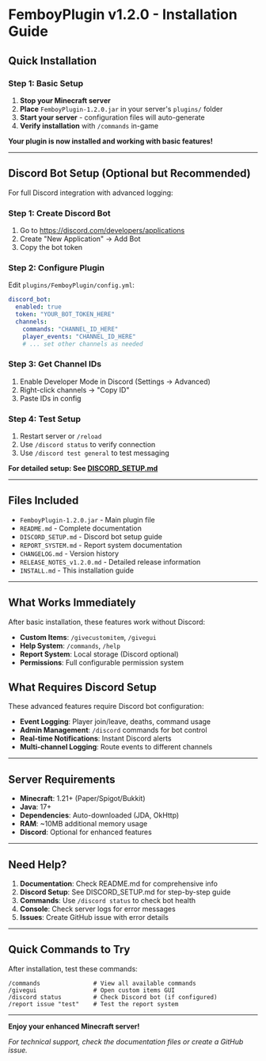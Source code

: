 # FemboyPlugin v1.2.0 - Installation Guide

## Quick Installation

### Step 1: Basic Setup
1. **Stop your Minecraft server**
2. **Place** `FemboyPlugin-1.2.0.jar` in your server's `plugins/` folder
3. **Start your server** - configuration files will auto-generate
4. **Verify installation** with `/commands` in-game

**Your plugin is now installed and working with basic features!**

---

## Discord Bot Setup (Optional but Recommended)

For full Discord integration with advanced logging:

### Step 1: Create Discord Bot
1. Go to https://discord.com/developers/applications
2. Create "New Application" → Add Bot
3. Copy the bot token

### Step 2: Configure Plugin
Edit `plugins/FemboyPlugin/config.yml`:
```yaml
discord_bot:
  enabled: true
  token: "YOUR_BOT_TOKEN_HERE"
  channels:
    commands: "CHANNEL_ID_HERE"
    player_events: "CHANNEL_ID_HERE"
    # ... set other channels as needed
```

### Step 3: Get Channel IDs
1. Enable Developer Mode in Discord (Settings → Advanced)
2. Right-click channels → "Copy ID"
3. Paste IDs in config

### Step 4: Test Setup
1. Restart server or `/reload`
2. Use `/discord status` to verify connection
3. Use `/discord test general` to test messaging

**For detailed setup: See [DISCORD_SETUP.md](DISCORD_SETUP.md)**

---

## Files Included

- `FemboyPlugin-1.2.0.jar` - Main plugin file
- `README.md` - Complete documentation
- `DISCORD_SETUP.md` - Discord bot setup guide
- `REPORT_SYSTEM.md` - Report system documentation
- `CHANGELOG.md` - Version history
- `RELEASE_NOTES_v1.2.0.md` - Detailed release information
- `INSTALL.md` - This installation guide

---

## What Works Immediately

After basic installation, these features work without Discord:

- **Custom Items**: `/givecustomitem`, `/givegui`  
- **Help System**: `/commands`, `/help`  
- **Report System**: Local storage (Discord optional)  
- **Permissions**: Full configurable permission system  

## What Requires Discord Setup

These advanced features require Discord bot configuration:

- **Event Logging**: Player join/leave, deaths, command usage  
- **Admin Management**: `/discord` commands for bot control  
- **Real-time Notifications**: Instant Discord alerts  
- **Multi-channel Logging**: Route events to different channels  

---

## Server Requirements

- **Minecraft**: 1.21+ (Paper/Spigot/Bukkit)
- **Java**: 17+
- **Dependencies**: Auto-downloaded (JDA, OkHttp)
- **RAM**: ~10MB additional memory usage
- **Discord**: Optional for enhanced features

---

## Need Help?

1. **Documentation**: Check README.md for comprehensive info
2. **Discord Setup**: See DISCORD_SETUP.md for step-by-step guide
3. **Commands**: Use `/discord status` to check bot health
4. **Console**: Check server logs for error messages
5. **Issues**: Create GitHub issue with error details

---

## Quick Commands to Try

After installation, test these commands:

```
/commands               # View all available commands
/givegui                # Open custom items GUI
/discord status         # Check Discord bot (if configured)
/report issue "test"    # Test the report system
```

---

**Enjoy your enhanced Minecraft server!**

*For technical support, check the documentation files or create a GitHub issue.*